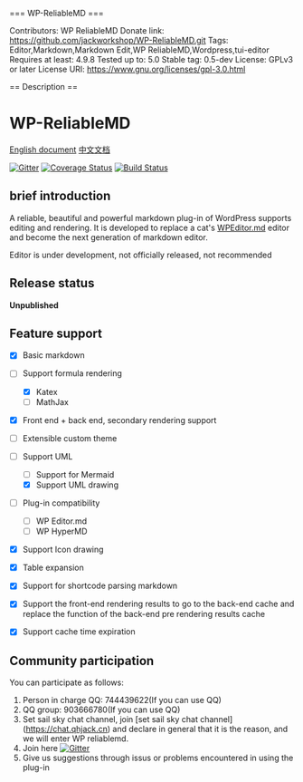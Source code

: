 === WP-ReliableMD ===

Contributors: WP ReliableMD
Donate link: https://github.com/jackworkshop/WP-ReliableMD.git
Tags: Editor,Markdown,Markdown Edit,WP ReliableMD,Wordpress,tui-editor
Requires at least: 4.9.8
Tested up to: 5.0
Stable tag: 0.5-dev
License: GPLv3 or later
License URI: https://www.gnu.org/licenses/gpl-3.0.html

== Description ==

# WP-ReliableMD

[English document](README.md) [中文文档](README_zh_CN.md)

[![Gitter](https://badges.gitter.im/WP-ReliableMD/community.svg)](https://gitter.im/WP-ReliableMD/community?utm_source=badge&utm_medium=badge&utm_campaign=pr-badge) [![Coverage Status](https://coveralls.io/repos/github/jackworkshop/WP-ReliableMD/badge.svg?branch=master)](https://coveralls.io/github/jackworkshop/WP-ReliableMD?branch=master) [![Build Status](https://travis-ci.org/jackworkshop/WP-ReliableMD.svg?branch=master)](https://travis-ci.org/jackworkshop/WP-ReliableMD)

## brief introduction

A reliable, beautiful and powerful markdown plug-in of WordPress supports editing and rendering. It is developed to replace a cat's [WPEditor.md](https://wordpress.org/plugins/wp-editormd/) editor and become the next generation of markdown editor.


Editor is under development, not officially released, not recommended



## Release status

**Unpublished**

## Feature support

- [x] Basic markdown
- [ ] Support formula rendering
  - [x] Katex
  - [ ] MathJax
- [x] Front end + back end, secondary rendering support
- [ ] Extensible custom theme
- [ ] Support UML
  - [ ] Support for Mermaid
  - [x] Support UML drawing
- [ ] Plug-in compatibility
  - [ ] WP Editor.md
  - [ ] WP HyperMD
- [x] Support Icon drawing
- [x] Table expansion
- [x] Support for shortcode parsing markdown
- [x] Support the front-end rendering results to go to the back-end cache and replace the function of the back-end pre rendering results cache
- [x] Support cache time expiration


## Community participation

You can participate as follows:
1. Person in charge QQ: 744439622(If you can use QQ)
2. QQ group: 903666780(If you can use QQ)
3. Set sail sky chat channel, join [set sail sky chat channel] (https://chat.qhjack.cn) and declare in general that it is the reason, and we will enter WP reliablemd.
4. Join here [![Gitter](https://badges.gitter.im/WP-ReliableMD/community.svg)](https://gitter.im/WP-ReliableMD/community?utm_source=badge&utm_medium=badge&utm_campaign=pr-badge)
5. Give us suggestions through issus or problems encountered in using the plug-in
